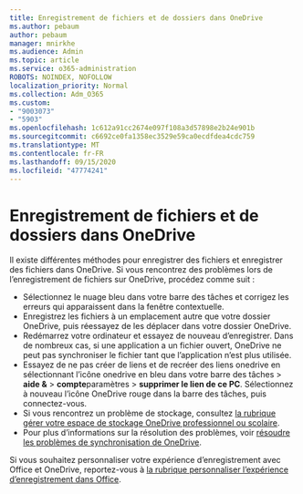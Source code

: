 ```yaml
---
title: Enregistrement de fichiers et de dossiers dans OneDrive
ms.author: pebaum
author: pebaum
manager: mnirkhe
ms.audience: Admin
ms.topic: article
ms.service: o365-administration
ROBOTS: NOINDEX, NOFOLLOW
localization_priority: Normal
ms.collection: Adm_O365
ms.custom:
- "9003073"
- "5903"
ms.openlocfilehash: 1c612a91cc2674e097f108a3d57898e2b24e901b
ms.sourcegitcommit: c6692ce0fa1358ec3529e59ca0ecdfdea4cdc759
ms.translationtype: MT
ms.contentlocale: fr-FR
ms.lasthandoff: 09/15/2020
ms.locfileid: "47774241"
---
```

# <a name="saving-files-and-folders-to-onedrive"></a>Enregistrement de fichiers et de dossiers dans OneDrive

Il existe différentes méthodes pour enregistrer des fichiers et enregistrer des fichiers dans OneDrive. Si vous rencontrez des problèmes lors de l’enregistrement de fichiers sur OneDrive, procédez comme suit :

- Sélectionnez le nuage bleu dans votre barre des tâches et corrigez les erreurs qui apparaissent dans la fenêtre contextuelle.
- Enregistrez les fichiers à un emplacement autre que votre dossier OneDrive, puis réessayez de les déplacer dans votre dossier OneDrive.
- Redémarrez votre ordinateur et essayez de nouveau d’enregistrer. Dans de nombreux cas, si une application a un fichier ouvert, OneDrive ne peut pas synchroniser le fichier tant que l’application n’est plus utilisée.    
- Essayez de ne pas créer de liens et de recréer des liens onedrive en sélectionnant l’icône onedrive en bleu dans votre barre des tâches > **aide &**  >  **compte**paramètres  >  **supprimer le lien de ce PC**. Sélectionnez à nouveau l’icône OneDrive rouge dans la barre des tâches, puis connectez-vous.
- Si vous rencontrez un problème de stockage, consultez [la rubrique gérer votre espace de stockage OneDrive professionnel ou scolaire](https://support.microsoft.com/office/manage-your-onedrive-for-work-or-school-storage-31519161-059c-4764-b6f8-f5cd29f7fe68).
- Pour plus d’informations sur la résolution des problèmes, voir [résoudre les problèmes de synchronisation de OneDrive](https://docs.microsoft.com/alchemyinsights/fix-onedrive-sync-issues).  

Si vous souhaitez personnaliser votre expérience d’enregistrement avec Office et OneDrive, reportez-vous à [la rubrique personnaliser l’expérience d’enregistrement dans Office](https://support.microsoft.com/office/customize-the-save-experience-in-office-786200a7-f5f2-4d26-a3ae-b78c60dd5d3b).
